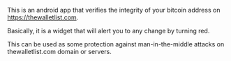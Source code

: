 This is an android app that verifies the integrity of your bitcoin address on
https://thewalletlist.com.

Basically, it is a widget that will alert you to any change by turning red.

This can be used as some protection against man-in-the-middle attacks on
thewalletlist.com domain or servers.

